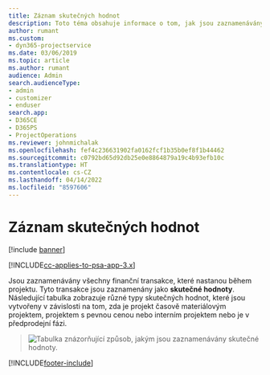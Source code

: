 ```yaml
---
title: Záznam skutečných hodnot
description: Toto téma obsahuje informace o tom, jak jsou zaznamenávány skutečné hodnoty.
author: rumant
ms.custom:
- dyn365-projectservice
ms.date: 03/06/2019
ms.topic: article
ms.author: rumant
audience: Admin
search.audienceType:
- admin
- customizer
- enduser
search.app:
- D365CE
- D365PS
- ProjectOperations
ms.reviewer: johnmichalak
ms.openlocfilehash: fef4c236631902fa0162fcf1b35b0ef8f1b44462
ms.sourcegitcommit: c0792bd65d92db25e0e8864879a19c4b93efb10c
ms.translationtype: HT
ms.contentlocale: cs-CZ
ms.lasthandoff: 04/14/2022
ms.locfileid: "8597606"
---
```

# <a name="recording-actuals"></a>Záznam skutečných hodnot 

[!include [banner](../includes/psa-now-project-operations.md)]

[!INCLUDE[cc-applies-to-psa-app-3.x](../includes/cc-applies-to-psa-app-3x.md)]

Jsou zaznamenávány všechny finanční transakce, které nastanou během projektu. Tyto transakce jsou zaznamenány jako **skutečné hodnoty**. Následující tabulka zobrazuje různé typy skutečných hodnot, které jsou vytvořeny v závislosti na tom, zda je projekt časově materiálovým projektem, projektem s pevnou cenou nebo interním projektem nebo je v předprodejní fázi.

> ![Tabulka znázorňující způsob, jakým jsou zaznamenávány skutečné hodnoty.](media/advanced-table2.png)


[!INCLUDE[footer-include](../includes/footer-banner.md)]
